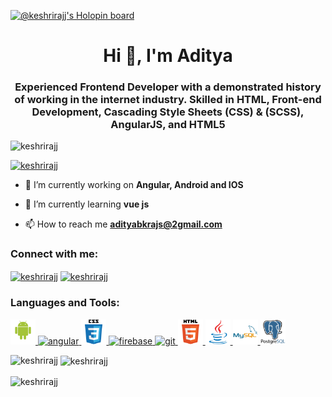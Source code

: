 [![@keshrirajj's Holopin board](https://holopin.me/keshrirajj)](https://holopin.io/@keshrirajj)

<h1 align="center">Hi 👋, I'm Aditya</h1>
<h3 align="center">Experienced Frontend Developer with a demonstrated history of working in the internet industry. Skilled in HTML, Front-end Development, Cascading Style Sheets (CSS) & (SCSS), AngularJS, and HTML5</h3>


<p align="left"> <img src="https://komarev.com/ghpvc/?username=keshrirajj&label=Profile%20views&color=0e75b6&style=flat" alt="keshrirajj" /> </p>
<p align="left"> <a href="https://github.com/ryo-ma/github-profile-trophy"><img src="https://github-profile-trophy.vercel.app/?username=keshrirajj" alt="keshrirajj" /></a> </p>

- 🔭 I’m currently working on **Angular, Android and IOS**

- 🌱 I’m currently learning **vue js**

- 📫 How to reach me **adityabkrajs@2gmail.com**

<h3 align="left">Connect with me:</h3>
<p align="left">
<a href="https://linkedin.com/in/keshrirajj" target="blank"><img align="center" src="https://raw.githubusercontent.com/rahuldkjain/github-profile-readme-generator/master/src/images/icons/Social/linked-in-alt.svg" alt="keshrirajj" height="30" width="40" /></a>
<a href="https://www.leetcode.com/keshrirajj" target="blank"><img align="center" src="https://raw.githubusercontent.com/rahuldkjain/github-profile-readme-generator/master/src/images/icons/Social/leet-code.svg" alt="keshrirajj" height="30" width="40" /></a>
</p>

<h3 align="left">Languages and Tools:</h3>
<p align="left"> <a href="https://developer.android.com" target="_blank" rel="noreferrer"> <img src="https://raw.githubusercontent.com/devicons/devicon/master/icons/android/android-original-wordmark.svg" alt="android" width="40" height="40"/> </a> <a href="https://angular.io" target="_blank" rel="noreferrer"> <img src="https://angular.io/assets/images/logos/angular/angular.svg" alt="angular" width="40" height="40"/> </a> <a href="https://www.w3schools.com/css/" target="_blank" rel="noreferrer"> <img src="https://raw.githubusercontent.com/devicons/devicon/master/icons/css3/css3-original-wordmark.svg" alt="css3" width="40" height="40"/> </a> <a href="https://firebase.google.com/" target="_blank" rel="noreferrer"> <img src="https://www.vectorlogo.zone/logos/firebase/firebase-icon.svg" alt="firebase" width="40" height="40"/> </a> <a href="https://git-scm.com/" target="_blank" rel="noreferrer"> <img src="https://www.vectorlogo.zone/logos/git-scm/git-scm-icon.svg" alt="git" width="40" height="40"/> </a> <a href="https://www.w3.org/html/" target="_blank" rel="noreferrer"> <img src="https://raw.githubusercontent.com/devicons/devicon/master/icons/html5/html5-original-wordmark.svg" alt="html5" width="40" height="40"/> </a> <a href="https://www.java.com" target="_blank" rel="noreferrer"> <img src="https://raw.githubusercontent.com/devicons/devicon/master/icons/java/java-original.svg" alt="java" width="40" height="40"/> </a> <a href="https://www.mysql.com/" target="_blank" rel="noreferrer"> <img src="https://raw.githubusercontent.com/devicons/devicon/master/icons/mysql/mysql-original-wordmark.svg" alt="mysql" width="40" height="40"/> </a> <a href="https://www.postgresql.org" target="_blank" rel="noreferrer"> <img src="https://raw.githubusercontent.com/devicons/devicon/master/icons/postgresql/postgresql-original-wordmark.svg" alt="postgresql" width="40" height="40"/> </a> </p>

<p><img align="left" src="https://github-readme-stats.vercel.app/api/top-langs?username=keshrirajj&show_icons=true&locale=en&layout=compact" alt="keshrirajj" /></p>

<p>&nbsp;<img align="center" src="https://github-readme-stats.vercel.app/api?username=keshrirajj&show_icons=true&locale=en" alt="keshrirajj" /></p>

<p><img align="center" src="https://github-readme-streak-stats.herokuapp.com/?user=keshrirajj&" alt="keshrirajj" /></p>
